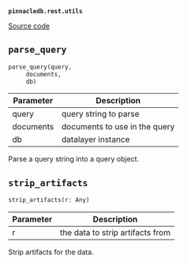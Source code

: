 **`pinnacledb.rest.utils`** 

[Source code](https://github.com/SuperDuperDB/pinnacledb/blob/main/pinnacledb/rest/utils.py)

## `parse_query` 

```python
parse_query(query,
     documents,
     db)
```
| Parameter | Description |
|-----------|-------------|
| query | query string to parse |
| documents | documents to use in the query |
| db | datalayer instance |

Parse a query string into a query object.

## `strip_artifacts` 

```python
strip_artifacts(r: Any)
```
| Parameter | Description |
|-----------|-------------|
| r | the data to strip artifacts from |

Strip artifacts for the data.

